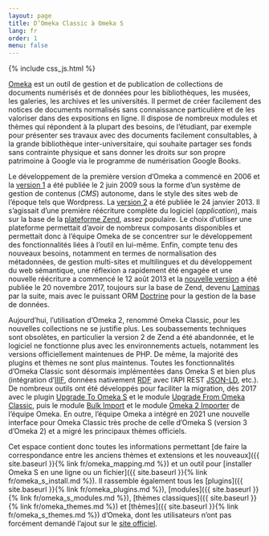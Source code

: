 ```yaml
---
layout: page
title: D’Omeka Classic à Omeka S
lang: fr
order: 1
menu: false
---
```


{% include css_js.html %}

[Omeka](https://omeka.org) est un outil de gestion et de publication de collections de documents numérisés et de données pour les bibliothèques, les musées, les galeries, les archives et les universités. Il permet de créer facilement des notices de documents normalisés sans connaissance particulière et de les valoriser dans des expositions en ligne. Il dispose de nombreux modules et thèmes qui répondent à la plupart des besoins, de l’étudiant, par exemple pour présenter ses travaux avec des documents facilement consultables, à la grande bibliothèque inter-universitaire, qui souhaite partager ses fonds sans contrainte physique et sans donner les droits sur son propre patrimoine à Google via le programme de numérisation Google Books.

Le développement de la première version d’Omeka a commencé en 2006 et la [version 1](https://github.com/omeka/Omeka/commits/1.0) a été publiée le 2 juin 2009 sous la forme d’un système de gestion de contenus (_CMS_) autonome, dans le style des sites web de l’époque tels que Wordpress. La [version 2](https://github.com/omeka/Omeka/commits/stable-2.0) a été publiée le 24 janvier 2013. Il s’agissait d’une première réécriture complète du logiciel (_application_), mais sur la base de la [plateforme Zend](https://framework.zend.com/), assez populaire. Le choix d’utiliser une plateforme permettait d’avoir de nombreux composants disponibles et permettait donc à l’équipe Omeka de se concentrer sur le développement des fonctionnalités liées à l’outil en lui-même. Enfin, compte tenu des nouveaux besoins, notamment en termes de normalisation des métadonnées, de gestion multi-sites et multilingues et du développement du web sémantique, une réflexion a rapidement été engagée et une nouvelle réécriture a commencé le 12 août 2013 et la [nouvelle version](https://github.com/omeka/omeka-s/tree/release-1.0) a été publiée le 20 novembre 2017, toujours sur la base de Zend, devenu [Laminas](https://getlaminas.org/) par la suite, mais avec le puissant ORM [Doctrine](https://www.doctrine-project.org/) pour la gestion de la base de données.

Aujourd’hui, l’utilisation d’Omeka 2, renommé Omeka Classic, pour les nouvelles collections ne se justifie plus. Les soubassements techniques sont obsolètes, en particulier la version 2 de Zend a été abandonnée, et le logiciel ne fonctionne plus avec les environnements actuels, notamment les versions officiellement maintenues de PHP. De même, la majorité des plugins et thèmes ne sont plus maintenus. Toutes les fonctionnalités d’Omeka Classic sont désormais implémentées dans Omeka S et bien plus (intégration d’[IIIF](https://iiif.io), données nativement [RDF](https://fr.wikipedia.org/wiki/Web_s%C3%A9mantique) avec l’API REST [JSON-LD](https://json-ld.org/), etc.). De nombreux outils ont été développés pour faciliter la migration, dès 2017 avec le plugin [Upgrade To Omeka S](https://github.com/Daniel-KM/Omeka-plugin-UpgradeToOmekaS) et le module [Upgrade From Omeka Classic](https://github.com/Daniel-KM/Omeka-S-module-UpgradeFromOmekaClassic), puis le module [Bulk Import](https://github.com/Daniel-KM/Omeka-S-module-BulkImport) et le module [Omeka 2 Importer](https://github.com/omeka-s-modules/Omeka2Importer) de l’équipe Omeka. En outre, l’équipe Omeka a intégré en 2021 une nouvelle interface pour Omeka Classic très proche de celle d’Omeka S (version 3 d’Omeka 2) et a migré les principaux thèmes officiels.

Cet espace contient donc toutes les informations permettant [de faire la correspondance entre les anciens thèmes et extensions et les nouveaux]({{ site.baseurl }}{% link fr/omeka_mapping.md %}) et un outil pour [installer Omeka S en une ligne ou un fichier]({{ site.baseurl }}{% link fr/omeka_s_install.md %}). Il rassemble également tous les [plugins]({{ site.baseurl }}{% link fr/omeka_plugins.md %}), [modules]({{ site.baseurl }}{% link fr/omeka_s_modules.md %}), [thèmes classiques]({{ site.baseurl }}{% link fr/omeka_themes.md %}) et [thèmes]({{ site.baseurl }}{% link fr/omeka_s_themes.md %}) d’Omeka, dont les utilisateurs n’ont pas forcément demandé l’ajout sur le [site officiel](https://omeka.org).
